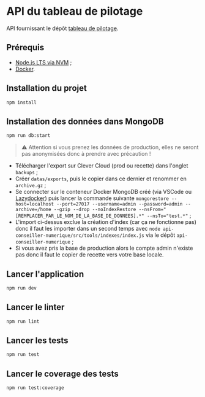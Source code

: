# API du tableau de pilotage

API fournissant le dépôt [tableau de pilotage](https://github.com/anct-cnum/dashboard).

## Prérequis

- [Node.js LTS via NVM](https://nodejs.org/fr/download/package-manager) ;
- [Docker](https://get.docker.com/).

## Installation du projet

```bash
npm install
```

## Installation des données dans MongoDB

```bash
npm run db:start
```

> ⚠ Attention si vous prenez les données de production, elles ne seront pas anonymisées donc à prendre avec précaution !

- Télécharger l'export sur Clever Cloud (prod ou recette) dans l'onglet `backups` ;
- Créer `datas/exports`, puis le copier dans ce dernier et renommer en `archive.gz` ;
- Se connecter sur le conteneur Docker MongoDB créé (via VSCode ou [Lazydocker](https://github.com/jesseduffield/lazydocker#binary-release-linuxosxwindows)) puis lancer la commande suivante `mongorestore --host=localhost --port=27017 --username=admin --password=admin --archive=/home --gzip --drop --noIndexRestore --nsFrom="[REMPLACER_PAR_LE_NOM_DE_LA_BASE_DE_DONNEES].*" --nsTo="test.*"` ;
- L'import ci-dessus exclue la création d'index (car ça ne fonctionne pas) donc il faut les importer dans un second temps avec `node api-conseiller-numerique/src/tools/indexes/index.js` via le dépôt `api-conseiller-numerique` ;
- Si vous avez pris la base de production alors le compte admin n'existe pas donc il faut le copier de recette vers votre base locale.

## Lancer l'application

```bash
npm run dev
```

## Lancer le linter

```bash
npm run lint
```

## Lancer les tests

```bash
npm run test
```

## Lancer le coverage des tests

```bash
npm run test:coverage
```

